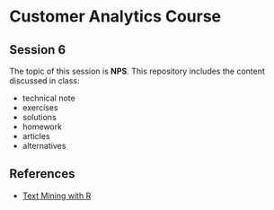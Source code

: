 # Customer Analytics Course

## Session 6

The topic of this session is **NPS**. This repository includes the content discussed in class:

  - technical note
  - exercises
  - solutions
  - homework
  - articles
  - alternatives

## References
  
  - [Text Mining with R](https://www.tidytextmining.com)
